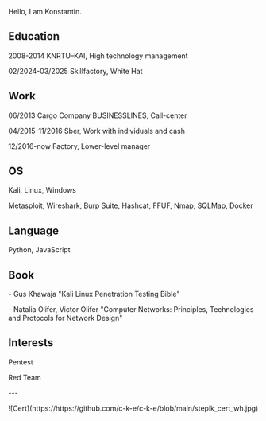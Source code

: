 Hello, I am Konstantin.

Education
---
<p align="left">
2008-2014 KNRTU–KAI, High technology management
</p>
<p align="left">
02/2024-03/2025 Skillfactory, White Hat
</p>

Work
---
<p align="left">
06/2013 Cargo Company BUSINESSLINES, Call-center
</p>
<p align="left">
04/2015-11/2016 Sber, Work with individuals and cash
</p>
<p align="left">
12/2016-now Factory, Lower-level manager
</p>

OS
---
<p align="left">
Kali, Linux, Windows
</p>

<p align="left">
Metasploit, Wireshark, Burp Suite, Hashcat, FFUF, Nmap, SQLMap, Docker
</p>

Language 
---
<p align="left">
Python, JavaScript
</p>

Book
---
<p align="left">
- Gus Khawaja "Kali Linux Penetration Testing Bible"
</p>
<p align="left">
- Natalia Olifer, Victor Olifer "Computer Networks: Principles, Technologies and Protocols for Network Design"
</p>

Interests
---
<p align="left">
Pentest
</p>
<p align="left">
Red Team
</p>
---
<p align="left">
![Cert](https://https://github.com/c-k-e/c-k-e/blob/main/stepik_cert_wh.jpg)
</p>
